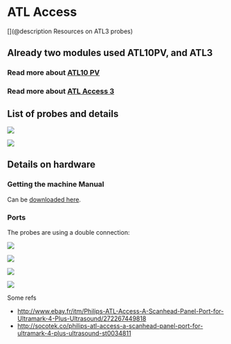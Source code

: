 #  ATL Access 

[](@description Resources on ATL3 probes)

## Already two modules used ATL10PV, and ATL3

### Read more about [ATL10 PV](/retired/retro10PV)

### Read more about [ATL Access 3](/retroATL3)

## List of probes and details

![](/include/ultramark/UltraMark-ListFull.png.png) 

![](/include/ultramark/UltraMark-ListShort.png) 


## Details on hardware

### Getting the machine Manual

Can be [downloaded here](/include/ultramark/UltraMark_4-Manual.pdf).

### Ports

The probes are using a double connection:

![](/include/ultramark/port1.jpeg) 

![](/include/ultramark/port2.jpeg) 

![](/include/ultramark/port3.jpeg) 

![](/include/ultramark/port4.jpeg) 

Some refs

* http://www.ebay.fr/itm/Philips-ATL-Access-A-Scanhead-Panel-Port-for-Ultramark-4-Plus-Ultrasound/272267449818
* http://socotek.co/philips-atl-access-a-scanhead-panel-port-for-ultramark-4-plus-ultrasound-st0034811



